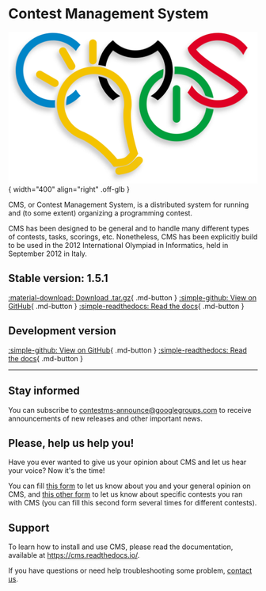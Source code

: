 # Contest Management System

![](assets/logo.svg){ width="400" align="right" .off-glb }

CMS, or Contest Management System, is a distributed system for running and (to
some extent) organizing a programming contest.

CMS has been designed to be general and to handle many different types of
contests, tasks, scorings, etc. Nonetheless, CMS has been explicitly build to be
used in the 2012 International Olympiad in Informatics, held in September 2012
in Italy.

## Stable version: 1.5.1

[:material-download: Download .tar.gz](https://github.com/cms-dev/cms/releases/download/v1.5.1/v1.5.1.tar.gz){ .md-button }
[:simple-github: View on GitHub](https://github.com/cms-dev/cms/tree/v1.5){ .md-button }
[:simple-readthedocs: Read the docs](https://cms.readthedocs.io/en/v1.5){ .md-button }

## Development version

[:simple-github: View on GitHub](https://github.com/cms-dev/cms){ .md-button }
[:simple-readthedocs: Read the docs](https://cms.readthedocs.io/en/){ .md-button }

---

## Stay informed

You can subscribe to
[contestms-announce@googlegroups.com](https://groups.google.com/g/contestms-announce)
to receive announcements of new releases and other important news.

## Please, help us help you!

Have you ever wanted to give us your opinion about CMS and let us hear your
voice? Now it's the time!

You can fill [this form](http://goo.gl/7PRmHW) to let us know about you and your
general opinion on CMS, and [this other form](http://goo.gl/atFJtw) to let us
know about specific contests you ran with CMS (you can fill this second form
several times for different contests).

## Support

To learn how to install and use CMS, please read the documentation, available at
<https://cms.readthedocs.io/>.

If you have questions or need help troubleshooting some problem, [contact
us](./contact.md).
